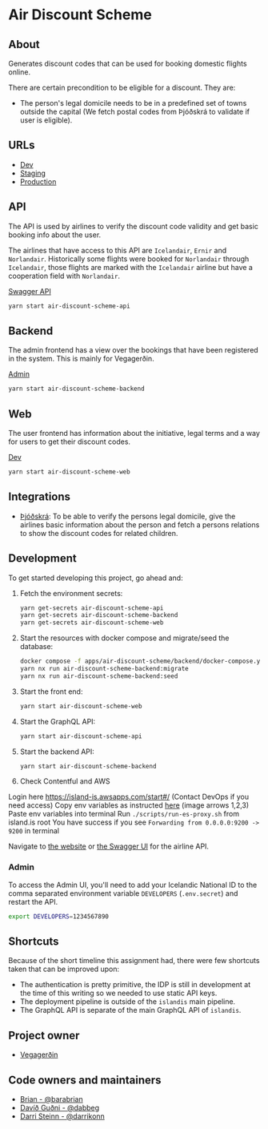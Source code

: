 # Air Discount Scheme

## About

Generates discount codes that can be used for booking domestic flights online.

There are certain precondition to be eligible for a discount. They are:

- The person's legal domicile needs to be in a predefined set of towns outside
  the capital (We fetch postal codes from Þjóðskrá to validate if user is
  eligible).

## URLs

- [Dev](https://loftbru.dev01.devland.is)
- [Staging](https://loftbru.staging01.devland.is)
- [Production](https://loftbru.island.is)

## API

The API is used by airlines to verify the discount code validity and get basic
booking info about the user.

The airlines that have access to this API are `Icelandair`, `Ernir` and
`Norlandair`. Historically some flights were booked for `Norlandair` through
`Icelandair`, those flights are marked with the `Icelandair` airline but have a
cooperation field with `Norlandair`.

[Swagger API](https://loftbru.dev01.devland.is/api/swagger)

```bash
yarn start air-discount-scheme-api
```

## Backend

The admin frontend has a view over the bookings that have been registered in
the system. This is mainly for Vegagerðin.

[Admin](https://loftbru.dev01.devland.is/admin)

```bash
yarn start air-discount-scheme-backend
```

## Web

The user frontend has information about the initiative, legal terms and a way
for users to get their discount codes.

[Dev](https://loftbru.dev01.devland.is)

```bash
yarn start air-discount-scheme-web
```

## Integrations

- [Þjóðskrá](https://skra.is): To be able to verify the persons legal domicile,
  give the airlines basic information about the person and fetch a persons
  relations to show the discount codes for related children.

## Development

To get started developing this project, go ahead and:

1. Fetch the environment secrets:

   ```bash
   yarn get-secrets air-discount-scheme-api
   yarn get-secrets air-discount-scheme-backend
   yarn get-secrets air-discount-scheme-web
   ```

2. Start the resources with docker compose and migrate/seed the database:

   ```bash
   docker compose -f apps/air-discount-scheme/backend/docker-compose.yml up
   yarn nx run air-discount-scheme-backend:migrate
   yarn nx run air-discount-scheme-backend:seed
   ```

3. Start the front end:

   ```bash
   yarn start air-discount-scheme-web
   ```

4. Start the GraphQL API:

   ```bash
   yarn start air-discount-scheme-api
   ```

5. Start the backend API:

   ```bash
   yarn start air-discount-scheme-backend
   ```

6. Check Contentful and AWS

Login here <https://island-is.awsapps.com/start#/> (Contact DevOps if you need access)
Copy env variables as instructed [here](https://docs.devland.is/technical-overview/devops/dockerizing#troubleshooting) (image arrows 1,2,3)
Paste env variables into terminal
Run `./scripts/run-es-proxy.sh` from island.is root
You have success if you see `Forwarding from 0.0.0.0:9200 -> 9200` in terminal

Navigate to [the website](http://localhost:4200) or [the Swagger UI](http://localhost:4248/api/swagger/) for the airline API.

### Admin

To access the Admin UI, you'll need to add your Icelandic National ID to the comma separated environment variable `DEVELOPERS` (`.env.secret`) and restart the API.

```bash
export DEVELOPERS=1234567890
```

## Shortcuts

Because of the short timeline this assignment had, there were few shortcuts
taken that can be improved upon:

- The authentication is pretty primitive, the IDP is still in development at
  the time of this writing so we needed to use static API keys.
- The deployment pipeline is outside of the `islandis` main pipeline.
- The GraphQL API is separate of the main GraphQL API of `islandis`.

## Project owner

- [Vegagerðin](http://www.vegagerdin.is)

## Code owners and maintainers

- [Brian - @barabrian](https://github.com/barabrian)
- [Davíð Guðni - @dabbeg](https://github.com/dabbeg)
- [Darri Steinn - @darrikonn](https://github.com/darrikonn)
